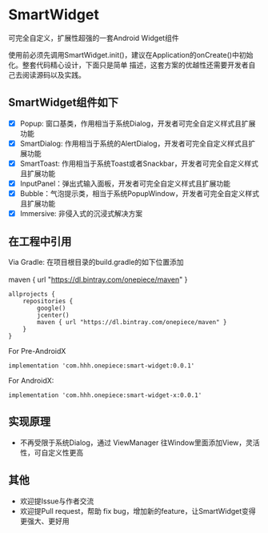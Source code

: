 # SmartWidget
可完全自定义，扩展性超强的一套Android Widget组件

使用前必须先调用SmartWidget.init()，建议在Application的onCreate()中初始化。整套代码精心设计，下面只是简单
描述，这套方案的优越性还需要开发者自己去阅读源码以及实践。

## SmartWidget组件如下

- [x] Popup: 窗口基类，作用相当于系统Dialog，开发者可完全自定义样式且扩展功能
- [x] SmartDialog: 作用相当于系统的AlertDialog，开发者可完全自定义样式且扩展功能
- [x] SmartToast: 作用相当于系统Toast或者Snackbar，开发者可完全自定义样式且扩展功能
- [x] InputPanel：弹出式输入面板，开发者可完全自定义样式且扩展功能
- [x] Bubble：气泡提示类，相当于系统PopupWindow，开发者可完全自定义样式且扩展功能
- [x] Immersive: 非侵入式的沉浸式解决方案

## 在工程中引用

Via Gradle: 在项目根目录的build.gradle的如下位置添加 <br><br>
maven { url "https://dl.bintray.com/onepiece/maven" }

```
allprojects {
    repositories {
        google()
        jcenter()
        maven { url "https://dl.bintray.com/onepiece/maven" }
    }
}
```

For Pre-AndroidX
```
implementation 'com.hhh.onepiece:smart-widget:0.0.1'
```
For AndroidX:
```
implementation 'com.hhh.onepiece:smart-widget-x:0.0.1'
```

## 实现原理
- 不再受限于系统Dialog，通过 ViewManager 往Window里面添加View，灵活性，可自定义性更高


## 其他
- 欢迎提Issue与作者交流
- 欢迎提Pull request，帮助 fix bug，增加新的feature，让SmartWidget变得更强大、更好用

